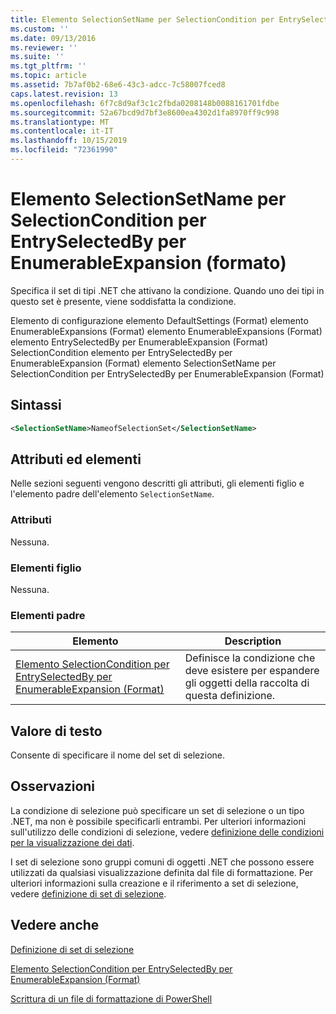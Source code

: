 ```yaml
---
title: Elemento SelectionSetName per SelectionCondition per EntrySelectedBy per EnumerableExpansion (Format) | Microsoft Docs
ms.custom: ''
ms.date: 09/13/2016
ms.reviewer: ''
ms.suite: ''
ms.tgt_pltfrm: ''
ms.topic: article
ms.assetid: 7b7af0b2-68e6-43c3-adcc-7c58007fced8
caps.latest.revision: 13
ms.openlocfilehash: 6f7c8d9af3c1c2fbda0208148b0088161701fdbe
ms.sourcegitcommit: 52a67bcd9d7bf3e8600ea4302d1fa8970ff9c998
ms.translationtype: MT
ms.contentlocale: it-IT
ms.lasthandoff: 10/15/2019
ms.locfileid: "72361990"
---
```

# <a name="selectionsetname-element-for-selectioncondition-for-entryselectedby-for-enumerableexpansion-format"></a>Elemento SelectionSetName per SelectionCondition per EntrySelectedBy per EnumerableExpansion (formato)

Specifica il set di tipi .NET che attivano la condizione. Quando uno dei tipi in questo set è presente, viene soddisfatta la condizione.

Elemento di configurazione elemento DefaultSettings (Format) elemento EnumerableExpansions (Format) elemento EnumerableExpansions (Format) elemento EntrySelectedBy per EnumerableExpansion (Format) SelectionCondition elemento per EntrySelectedBy per EnumerableExpansion (Format) elemento SelectionSetName per SelectionCondition per EntrySelectedBy per EnumerableExpansion (Format)

## <a name="syntax"></a>Sintassi

```xml
<SelectionSetName>NameofSelectionSet</SelectionSetName>
```

## <a name="attributes-and-elements"></a>Attributi ed elementi

Nelle sezioni seguenti vengono descritti gli attributi, gli elementi figlio e l'elemento padre dell'elemento `SelectionSetName`.

### <a name="attributes"></a>Attributi

Nessuna.

### <a name="child-elements"></a>Elementi figlio

Nessuna.

### <a name="parent-elements"></a>Elementi padre

|Elemento|Description|
|-------------|-----------------|
|[Elemento SelectionCondition per EntrySelectedBy per EnumerableExpansion (Format)](./selectioncondition-element-for-entryselectedby-for-enumerableexpansion-format.md)|Definisce la condizione che deve esistere per espandere gli oggetti della raccolta di questa definizione.|

## <a name="text-value"></a>Valore di testo

Consente di specificare il nome del set di selezione.

## <a name="remarks"></a>Osservazioni

La condizione di selezione può specificare un set di selezione o un tipo .NET, ma non è possibile specificarli entrambi. Per ulteriori informazioni sull'utilizzo delle condizioni di selezione, vedere [definizione delle condizioni per la visualizzazione dei dati](./defining-conditions-for-displaying-data.md).

I set di selezione sono gruppi comuni di oggetti .NET che possono essere utilizzati da qualsiasi visualizzazione definita dal file di formattazione. Per ulteriori informazioni sulla creazione e il riferimento a set di selezione, vedere [definizione di set di selezione](./defining-selection-sets.md).

## <a name="see-also"></a>Vedere anche

[Definizione di set di selezione](./defining-selection-sets.md)

[Elemento SelectionCondition per EntrySelectedBy per EnumerableExpansion (Format)](./selectioncondition-element-for-entryselectedby-for-enumerableexpansion-format.md)

[Scrittura di un file di formattazione di PowerShell](./writing-a-powershell-formatting-file.md)
